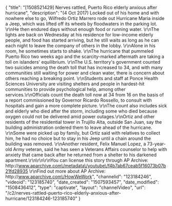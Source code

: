 {
    "title": "[1508521429] Nerves rattled, Puerto Rico elderly anxious after hurricane",
    "description": "(4 Oct 2017) Locked out of his home and with nowhere else to go, Wilfredo Ortiz Marrero rode out Hurricane Maria inside a Jeep, which was lifted off its wheels by floodwaters in the parking lot. \r\nHe then endured days without enough food or running water. \r\nThe lights are back on Wednesday at his residence for low-income elderly people, and food has started arriving, but he still waits as long as he can each night to leave the company of others in the lobby. \r\nAlone in his room, he sometimes starts to shake. \r\nThe hurricane that pummeled Puerto Rico two weeks ago and the scarcity-marked aftermath are taking a toll on islanders' equilibrium. \r\nThe U.S. territory's government counted two suicides among the death toll that has increased to 34, and with many communities still waiting for power and clean water, there is concern about others reaching a breaking point. \r\nStudents and staff at Ponce Health Sciences University are visiting shelters and people in hardest-hit communities to provide psychological help, among other services.\r\nOfficials count the death toll now at 34 from 16 on the basis of a report commissioned by Governor Ricardo Rossello, to consult with hospitals and gain a more complete picture. \r\nThe count also includes sick and elderly who died after the storm, including some who died because oxygen could not be delivered amid power outages.\r\nOrtiz and other residents of the residential tower in Trujillo Alta, outside San Juan, say the building administration ordered them to leave ahead of the hurricane. \r\nSome were picked up by family, but Ortiz said with relatives to collect him, he had no choice but to stay in his Jeep until a chain around the building was removed. \r\nAnother resident, Felix Manuel Lopez, a 73-year-old Army veteran, said he has seen a Veterans Affairs counselor to help with anxiety that came back after he returned from a shelter to his darkened apartment.\r\n\r\n\r\nYou can license this story through AP Archive: http:\/\/www.aparchive.com\/metadata\/youtube\/f4b7ab67ceab5f16073b07b21fd28935 \r\nFind out more about AP Archive: http:\/\/www.aparchive.com\/HowWeWork",
    "channelid": "123184246",
    "videoid": "123185740",
    "date_created": "1507593457",
    "date_modified": "1508436412",
    "type": "captivate",
    "layout": "channelVideo",
    "url": "\/c2\/nerves-rattled-puerto-rico-elderly-anxious-after-hurricane\/123184246-123185740"
}
